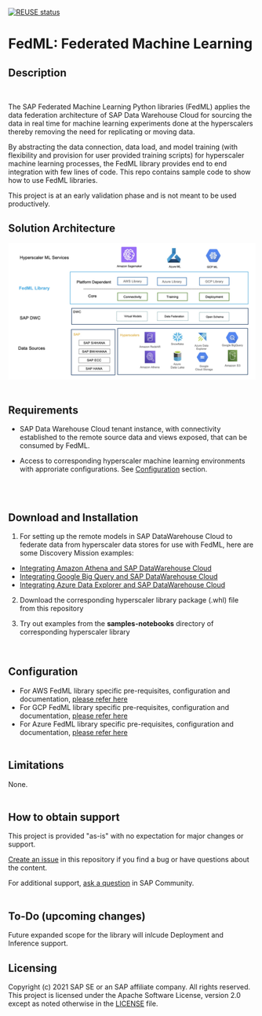 [![REUSE status](https://api.reuse.software/badge/GitHub.com/SAP-samples/dwc-fedml)](https://api.reuse.software/info/GitHub.com/SAP-samples/dwc-fedml)

# FedML: Federated Machine Learning

## Description 
 
<br>

The SAP Federated Machine Learning Python libraries (FedML) applies the data federation architecture of SAP Data Warehouse Cloud for sourcing the data in real time for machine learning experiments done at the hyperscalers thereby removing the need for replicating or moving data.

By abstracting the data connection, data load, and model training (with flexibility and provision for user provided training scripts) for hyperscaler machine learning processes, the FedML library provides end to end integration with few lines of code. This repo contains sample code to show how to use FedML libraries.

This project is at an early validation phase and is not meant to be used productively. 

## Solution Architecture
 
 ![ARD](/FedML_ARD.jpg)
 <br>
<br>
## Requirements 
 
- SAP Data Warehouse Cloud tenant instance, with connectivity established to the remote source data and views exposed, that can be consumed by FedML. 

- Access to corresponding hyperscaler machine learning environments with approriate configurations. See [Configuration](#configuration) section.
<br>
 <br>

## Download and Installation 

1. For setting up the remote models in SAP DataWarehouse Cloud to federate data from hyperscaler data stores for use with FedML, here are some Discovery Mission examples:

- [Integrating Amazon Athena and SAP DataWarehouse Cloud](https://discovery-center.cloud.sap/missiondetail/3401/3441/)
- [Integrating Google Big Query and SAP DataWarehouse Cloud](https://discovery-center.cloud.sap/missiondetail/3409/3449/)
- [Integrating Azure Data Explorer and SAP DataWarehouse Cloud](https://discovery-center.cloud.sap/missiondetail/3433/3473/)

2. Download the corresponding hyperscaler library package (.whl) file from this repository

3. Try out examples from the **samples-notebooks** directory of corresponding hyperscaler library 


 <br>

## Configuration 

- For AWS FedML library specific pre-requisites, configuration and documentation, [please refer here](AWS/readme.md) <br>
- For GCP FedML library specific pre-requisites, configuration and documentation, [please refer here](GCP/fedml_gcp.md)<br>
- For Azure FedML library specific pre-requisites, configuration and documentation, [please refer here](Azure/readme.md) <br><br>


## Limitations 

None.
  <br><br>

## How to obtain support 

This project is provided "as-is" with no expectation for major changes or support. <br>

[Create an issue](https://github.com/SAP-samples/dwc-fedml/issues) in this repository if you find a bug or have questions about the content. <br>

For additional support, [ask a question](https://answers.sap.com/questions/ask.html) in SAP Community. 
   <br><br>
   
## To-Do (upcoming changes) 

Future expanded scope for the library will inlcude Deployment and Inference support.
 
## Licensing 
 
Copyright (c) 2021 SAP SE or an SAP affiliate company. All rights reserved. This project is licensed under the Apache Software License, version 2.0 except as noted otherwise in the [LICENSE](LICENSES/Apache-2.0.txt) file.
<br>
<br>
